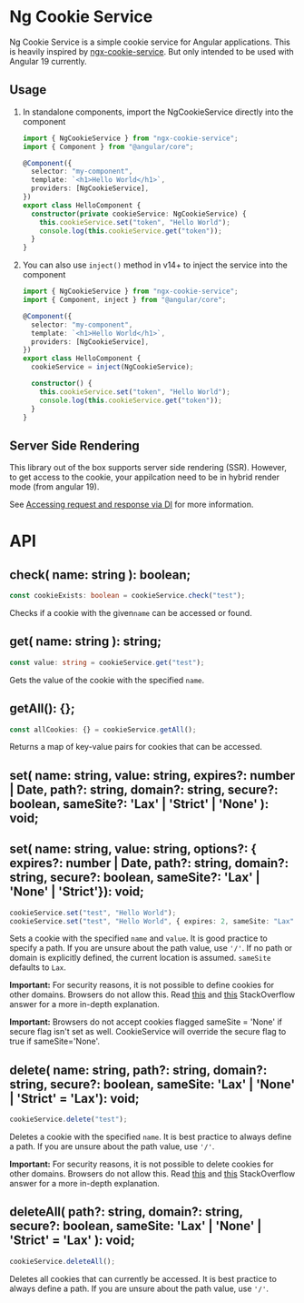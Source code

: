 # Ng Cookie Service

Ng Cookie Service is a simple cookie service for Angular applications.
This is heavily inspired by [ngx-cookie-service](https://github.com/stevermeister/ngx-cookie-service).
But only intended to be used with Angular 19 currently.

## Usage

1. In standalone components, import the NgCookieService directly into the component

   ```typescript
   import { NgCookieService } from "ngx-cookie-service";
   import { Component } from "@angular/core";

   @Component({
     selector: "my-component",
     template: `<h1>Hello World</h1>`,
     providers: [NgCookieService],
   })
   export class HelloComponent {
     constructor(private cookieService: NgCookieService) {
       this.cookieService.set("token", "Hello World");
       console.log(this.cookieService.get("token"));
     }
   }
   ```

2. You can also use `inject()` method in v14+ to inject the service into the component

   ```typescript
   import { NgCookieService } from "ngx-cookie-service";
   import { Component, inject } from "@angular/core";

   @Component({
     selector: "my-component",
     template: `<h1>Hello World</h1>`,
     providers: [NgCookieService],
   })
   export class HelloComponent {
     cookieService = inject(NgCookieService);

     constructor() {
       this.cookieService.set("token", "Hello World");
       console.log(this.cookieService.get("token"));
     }
   }
   ```

## Server Side Rendering

This library out of the box supports server side rendering (SSR).
However, to get access to the cookie, your appilcation need to be in hybrid render mode (from angular 19).

See [Accessing request and response via DI](https://angular.dev/guide/hybrid-rendering#accessing-request-and-response-via-di) for more information.

# API

## check( name: string ): boolean;

```typescript
const cookieExists: boolean = cookieService.check("test");
```

Checks if a cookie with the given`name` can be accessed or found.

## get( name: string ): string;

```typescript
const value: string = cookieService.get("test");
```

Gets the value of the cookie with the specified `name`.

## getAll(): {};

```typescript
const allCookies: {} = cookieService.getAll();
```

Returns a map of key-value pairs for cookies that can be accessed.

## set( name: string, value: string, expires?: number | Date, path?: string, domain?: string, secure?: boolean, sameSite?: 'Lax' | 'Strict' | 'None' ): void;

## set( name: string, value: string, options?: { expires?: number | Date, path?: string, domain?: string, secure?: boolean, sameSite?: 'Lax' | 'None' | 'Strict'}): void;

```typescript
cookieService.set("test", "Hello World");
cookieService.set("test", "Hello World", { expires: 2, sameSite: "Lax" });
```

Sets a cookie with the specified `name` and `value`. It is good practice to specify a path. If you are unsure about the
path value, use `'/'`. If no path or domain is explicitly defined, the current location is assumed. `sameSite` defaults
to `Lax`.

**Important:** For security reasons, it is not possible to define cookies for other domains. Browsers do not allow this.
Read [this](https://stackoverflow.com/a/1063760) and [this](https://stackoverflow.com/a/17777005/1007003) StackOverflow
answer for a more in-depth explanation.

**Important:** Browsers do not accept cookies flagged sameSite = 'None' if secure flag isn't set as well. CookieService
will override the secure flag to true if sameSite='None'.

## delete( name: string, path?: string, domain?: string, secure?: boolean, sameSite: 'Lax' | 'None' | 'Strict' = 'Lax'): void;

```typescript
cookieService.delete("test");
```

Deletes a cookie with the specified `name`. It is best practice to always define a path. If you are unsure about the
path value, use `'/'`.

**Important:** For security reasons, it is not possible to delete cookies for other domains. Browsers do not allow this.
Read [this](https://stackoverflow.com/a/1063760) and [this](https://stackoverflow.com/a/17777005/1007003) StackOverflow
answer for a more in-depth explanation.

## deleteAll( path?: string, domain?: string, secure?: boolean, sameSite: 'Lax' | 'None' | 'Strict' = 'Lax' ): void;

```typescript
cookieService.deleteAll();
```

Deletes all cookies that can currently be accessed. It is best practice to always define a path. If you are unsure about
the path value, use `'/'`.
